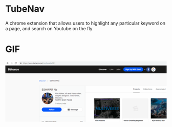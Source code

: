 # TubeNav
A chrome extension that allows users to highlight any particular keyword on a page, and search on Youtube on the fly
# GIF
![Working](./tubenav.gif)